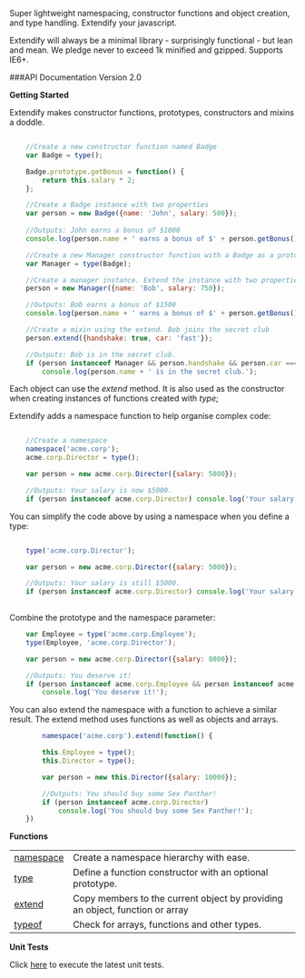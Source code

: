 Super lightweight namespacing, constructor functions and object creation, and type handling. Extendify your javascript. 

Extendify will always be a minimal library - surprisingly functional - but lean and mean. We pledge never to exceed 1k minified and gzipped. Supports IE6+.

###API Documentation Version 2.0

**Getting Started**

Extendify makes constructor functions, prototypes, constructors and mixins a doddle. 

```javascript

	//Create a new constructor function named Badge
	var Badge = type();

	Badge.prototype.getBonus = function() {
		return this.salary * 2;
	};

	//Create a Badge instance with two properties
	var person = new Badge({name: 'John', salary: 500});
	
	//Outputs: John earns a bonus of $1000
	console.log(person.name + ' earns a bonus of $' + person.getBonus());

	//Create a new Manager constructor function with a Badge as a prototype
	var Manager = type(Badge);

	//Create a manager instance. Extend the instance with two properties
	person = new Manager({name: 'Bob', salary: 750});

	//Outputs: Bob earns a bonus of $1500
	console.log(person.name + ' earns a bonus of $' + person.getBonus());

	//Create a mixin using the extend. Bob joins the secret club
	person.extend({handshake: true, car: 'fast'});

	//Outputs: Bob is in the secret club.
	if (person instanceof Manager && person.handshake && person.car === 'fast') 
		console.log(person.name + ' is in the secret club.');

```
Each object can  use the _extend_ method. It is also used as the constructor when creating instances of functions created with _type_;

Extendify adds a namespace function to help organise complex code:

```javascript

	//Create a namespace
	namespace('acme.corp');
	acme.corp.Director = type();

	var person = new acme.corp.Director({salary: 5000});

	//Outputs: Your salary is now $5000.
	if (person instanceof acme.corp.Director) console.log('Your salary is now $' + person.salary);
```

You can simplify the code above by using a namespace when you define a type:

```javascript

	type('acme.corp.Director');

	var person = new acme.corp.Director({salary: 5000});

	//Outputs: Your salary is still $5000.
	if (person instanceof acme.corp.Director) console.log('Your salary is still $' + person.salary);
	
```

Combine the prototype and the namespace parameter:

```javascript
	var Employee = type('acme.corp.Employee');
	type(Employee, 'acme.corp.Director');

	var person = new acme.corp.Director({salary: 8000});

	//Outputs: You deserve it!
	if (person instanceof acme.corp.Employee && person instanceof acme.corp.Director) 
		console.log('You deserve it!');
```

You can also extend the namespace with a function to achieve a similar result. The extend method uses functions as well as objects and arrays.

```javascript
		namespace('acme.corp').extend(function() {

		this.Employee = type();
		this.Director = type();

		var person = new this.Director({salary: 10000});

		//Outputs: You should buy some Sex Panther!
		if (person instanceof acme.corp.Director) 
			console.log('You should buy some Sex Panther!');
	})
```

**Functions**

<table>
<tbody>
<tr><td><a href="../../wiki/namespace/">namespace</a></td><td>Create a namespace hierarchy with ease.</td></tr>
<tr><td><a href="../../wiki/type/">type</a></td><td>Define a function constructor with an optional prototype.</td></tr>
<tr><td><a href="../../wiki/extend/">extend</a></td><td>Copy members to the current object by providing an object, function or array</td></tr>
<tr><td><a href="../../wiki/typeof/">typeof</a></td><td>Check for arrays, functions and other types.</td></tr>
</tbody>
</table>


**Unit Tests**

Click <a href="http://jameswestgate.github.io/extendify/test/" target="_blank">here</a> to execute the latest unit tests.
